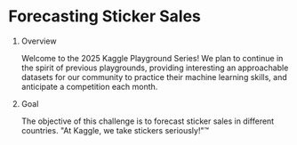 # Forecasting Sticker Sales

1. Overview

   Welcome to the 2025 Kaggle Playground Series! We plan to continue in the spirit of previous playgrounds, providing interesting an approachable datasets for our community to practice their 
   machine learning skills, and anticipate a competition each month.

2. Goal
   
     The objective of this challenge is to forecast sticker sales in different countries. "At Kaggle, we take stickers seriously!"™️

